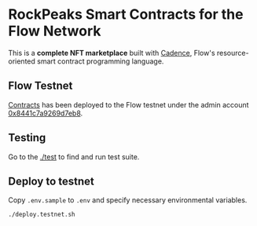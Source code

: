 # RockPeaks Smart Contracts for the Flow Network

This is a **complete NFT marketplace** built with [Cadence](https://docs.onflow.org/cadence), Flow's resource-oriented smart contract programming language.

## Flow Testnet

[Contracts](./cadence/contracts) has been deployed to the Flow testnet under the admin account [0x8441c7a9269d7eb8](https://flow-view-source.com/testnet/account/0x8441c7a9269d7eb8).

## Testing

Go to the [./test](./test) to find and run test suite.

## Deploy to testnet

Copy `.env.sample` to `.env` and specify necessary environmental variables.

```
./deploy.testnet.sh
```
